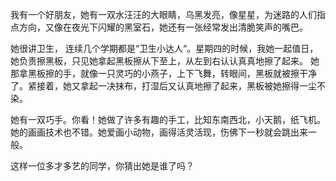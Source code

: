 我有一个好朋友，她有一双水汪汪的大眼睛，乌黑发亮，像星星，为迷路的人们指点方向，又像在夜光下闪耀的黑室石，她还有一张经常发出清脆笑声的嘴巴。

她很讲卫生， 连续几个学期都是“卫生小达人“。星期四的时候，我她一起值日，她负责擦黑板，只见她拿起黑板擦从下至上，从左到右认认真真地擦了起来。 她那拿黑板擦的手，就像一只灵巧的小燕子，上下飞舞，转眼间，黑板就被擦干净了。紧接着，她又拿起一决抹布，打湿后又认真地擦了起来，黑板被她擦得一尘不染。

她有一双巧手。你看！她做了许多有趣的手工，比知东南西北，小天鹅，纸飞机。她的画画技术也不错。她爱画小动物，画得活灵活现，伤佛下一秒就会跳出来一般。

这样一位多才多艺的同学，你猜出她是谁了吗？